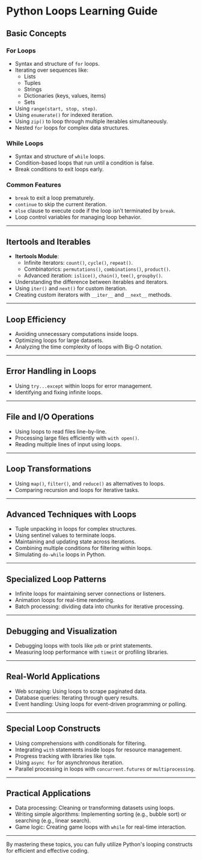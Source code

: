 # Python Loops Learning Guide

## **Basic Concepts**

### **For Loops**
- Syntax and structure of `for` loops.
- Iterating over sequences like:
  - Lists
  - Tuples
  - Strings
  - Dictionaries (keys, values, items)
  - Sets
- Using `range(start, stop, step)`.
- Using `enumerate()` for indexed iteration.
- Using `zip()` to loop through multiple iterables simultaneously.
- Nested `for` loops for complex data structures.

### **While Loops**
- Syntax and structure of `while` loops.
- Condition-based loops that run until a condition is false.
- Break conditions to exit loops early.

### **Common Features**
- `break` to exit a loop prematurely.
- `continue` to skip the current iteration.
- `else` clause to execute code if the loop isn’t terminated by `break`.
- Loop control variables for managing loop behavior.

---

## **Itertools and Iterables**
- **Itertools Module**:
  - Infinite iterators: `count()`, `cycle()`, `repeat()`.
  - Combinatorics: `permutations()`, `combinations()`, `product()`.
  - Advanced iteration: `islice()`, `chain()`, `tee()`, `groupby()`.
- Understanding the difference between iterables and iterators.
- Using `iter()` and `next()` for custom iteration.
- Creating custom iterators with `__iter__` and `__next__` methods.

---

## **Loop Efficiency**
- Avoiding unnecessary computations inside loops.
- Optimizing loops for large datasets.
- Analyzing the time complexity of loops with Big-O notation.

---

## **Error Handling in Loops**
- Using `try...except` within loops for error management.
- Identifying and fixing infinite loops.

---

## **File and I/O Operations**
- Using loops to read files line-by-line.
- Processing large files efficiently with `with open()`.
- Reading multiple lines of input using loops.

---

## **Loop Transformations**
- Using `map()`, `filter()`, and `reduce()` as alternatives to loops.
- Comparing recursion and loops for iterative tasks.

---

## **Advanced Techniques with Loops**
- Tuple unpacking in loops for complex structures.
- Using sentinel values to terminate loops.
- Maintaining and updating state across iterations.
- Combining multiple conditions for filtering within loops.
- Simulating `do-while` loops in Python.

---

## **Specialized Loop Patterns**
- Infinite loops for maintaining server connections or listeners.
- Animation loops for real-time rendering.
- Batch processing: dividing data into chunks for iterative processing.

---

## **Debugging and Visualization**
- Debugging loops with tools like `pdb` or print statements.
- Measuring loop performance with `timeit` or profiling libraries.

---

## **Real-World Applications**
- Web scraping: Using loops to scrape paginated data.
- Database queries: Iterating through query results.
- Event handling: Using loops for event-driven programming or polling.

---

## **Special Loop Constructs**
- Using comprehensions with conditionals for filtering.
- Integrating `with` statements inside loops for resource management.
- Progress tracking with libraries like `tqdm`.
- Using `async for` for asynchronous iteration.
- Parallel processing in loops with `concurrent.futures` or `multiprocessing`.

---

## **Practical Applications**
- Data processing: Cleaning or transforming datasets using loops.
- Writing simple algorithms: Implementing sorting (e.g., bubble sort) or searching (e.g., linear search).
- Game logic: Creating game loops with `while` for real-time interaction.

---

By mastering these topics, you can fully utilize Python's looping constructs for efficient and effective coding.
